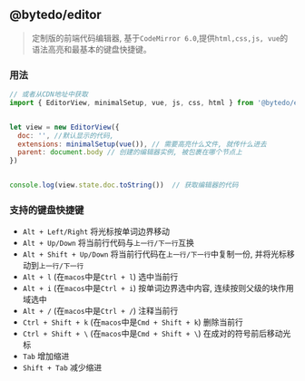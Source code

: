 ## @bytedo/editor
> 定制版的前端代码编辑器, 基于`CodeMirror 6.0`,提供`html,css,js, vue`的语法高亮和最基本的键盘快捷键。


### 用法

```js
// 或者从CDN地址中获取
import { EditorView, minimalSetup, vue, js, css, html } from '@bytedo/editor'


let view = new EditorView({
  doc: '', //默认显示的代码,
  extensions: minimalSetup(vue()), // 需要高亮什么文件, 就传什么进去
  parent: document.body // 创建的编辑器实例, 被包裹在哪个节点上
})


console.log(view.state.doc.toString())  // 获取编辑器的代码

```

### 支持的键盘快捷键

- `Alt + Left/Right` 将光标按单词边界移动
- `Alt + Up/Down` 将当前行代码与`上一行/下一行`互换
- `Alt + Shift + Up/Down` 将当前行代码在`上一行/下一行`中复制一份, 并将光标移动到`上一行/下一行`
- `Alt + l` (在`macos`中是`Ctrl + l`) 选中当前行
- `Alt + i` (在`macos`中是`Ctrl + i`) 按单词边界选中内容, 连续按则父级的块作用域选中
- `Alt + /` (在`macos`中是`Ctrl + /`) 注释当前行
- `Ctrl + Shift + k` (在`macos`中是`Cmd + Shift + k`) 删除当前行
- `Ctrl + Shift + \` (在`macos`中是`Cmd + Shift + \`) 在成对的符号前后移动光标
- `Tab`  增加缩进
- `Shift + Tab` 减少缩进
